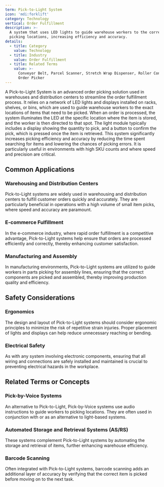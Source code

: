 ```yaml
---
term: Pick-to-Light System
icon: 'mdi:forklift'
category: Technology
vertical: Order Fulfillment
description: >-
  A system that uses LED lights to guide warehouse workers to the correct
  picking locations, increasing efficiency and accuracy.
details:
  - title: Category
    value: Technology
  - title: Industry
    value: Order Fulfillment
  - title: Related Terms
    value: >-
      Conveyor Belt, Parcel Scanner, Stretch Wrap Dispenser, Roller Conveyor,
      Order Picker
---
```

A Pick-to-Light System is an advanced order picking solution used in warehouses and distribution centers to streamline the order fulfillment process. It relies on a network of LED lights and displays installed on racks, shelves, or bins, which are used to guide warehouse workers to the exact locations of items that need to be picked. When an order is processed, the system illuminates the LED at the specific location where the item is stored, and the worker is then directed to that spot. The light module typically includes a display showing the quantity to pick, and a button to confirm the pick, which is pressed once the item is retrieved. This system significantly increases picking efficiency and accuracy by reducing the time spent searching for items and lowering the chances of picking errors. It is particularly useful in environments with high SKU counts and where speed and precision are critical.

## Common Applications

### Warehousing and Distribution Centers
Pick-to-Light systems are widely used in warehousing and distribution centers to fulfill customer orders quickly and accurately. They are particularly beneficial in operations with a high volume of small item picks, where speed and accuracy are paramount.

### E-commerce Fulfillment
In the e-commerce industry, where rapid order fulfillment is a competitive advantage, Pick-to-Light systems help ensure that orders are processed efficiently and correctly, thereby enhancing customer satisfaction.

### Manufacturing and Assembly
In manufacturing environments, Pick-to-Light systems are utilized to guide workers in parts picking for assembly lines, ensuring that the correct components are picked and assembled, thereby improving production quality and efficiency.

## Safety Considerations

### Ergonomics
The design and layout of Pick-to-Light systems should consider ergonomic principles to minimize the risk of repetitive strain injuries. Proper placement of lights and displays can help reduce unnecessary reaching or bending.

### Electrical Safety
As with any system involving electronic components, ensuring that all wiring and connections are safely installed and maintained is crucial to preventing electrical hazards in the workplace.

## Related Terms or Concepts

### Pick-by-Voice Systems
An alternative to Pick-to-Light, Pick-by-Voice systems use audio instructions to guide workers to picking locations. They are often used in conjunction with or as an alternative to light-based systems.

### Automated Storage and Retrieval Systems (AS/RS)
These systems complement Pick-to-Light systems by automating the storage and retrieval of items, further enhancing warehouse efficiency.

### Barcode Scanning
Often integrated with Pick-to-Light systems, barcode scanning adds an additional layer of accuracy by verifying that the correct item is picked before moving on to the next task.
